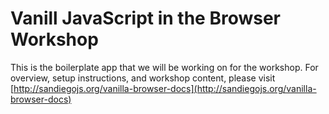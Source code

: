 # Vanill JavaScript in the Browser Workshop

This is the boilerplate app that we will be working on for the workshop. For overview, setup instructions, and workshop content, please visit [http://sandiegojs.org/vanilla-browser-docs](http://sandiegojs.org/vanilla-browser-docs)

